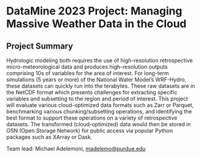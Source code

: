 # DataMine 2023 Project: Managing Massive Weather Data in the Cloud

## Project Summary
Hydrologic modeling both requires the use of high-resolution retrospective micro-meteorological data and produces high-resolution outputs comprising 10s of variables for the area of interest. 
For long-term simulations (5 years or more) of the National Water Model’s WRF-Hydro, these datasets can quickly run into the terabytes. These raw datasets are in the NetCDF format which presents 
challenges for extracting specific variables and subsetting to the region and period of interest. This project will evaluate various cloud-optimized data formats such as Zarr or Parquet, 
benchmarking various chunking/subsetting operations, and identifying the best format to support these operations on a variety of retrospective datasets. The transformed (cloud-optimized) data would 
then be stored in OSN (Open Storage Network) for public access via popular Python packages such as XArray or Dask.

Team lead: Michael Adelemoni, madelemo@purdue.edu
